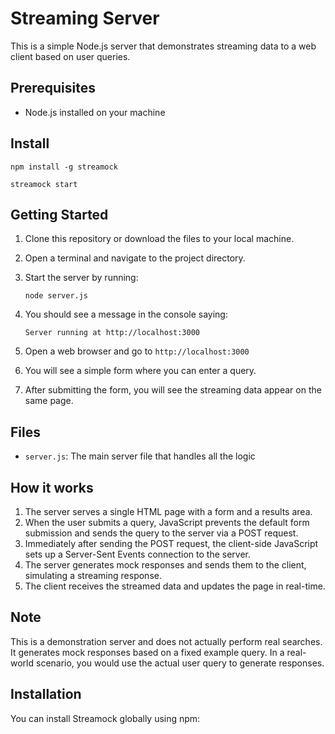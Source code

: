 # Streaming Server

This is a simple Node.js server that demonstrates streaming data to a web client based on user queries.

## Prerequisites

- Node.js installed on your machine

## Install

```
npm install -g streamock

streamock start

```


## Getting Started

1. Clone this repository or download the files to your local machine.

2. Open a terminal and navigate to the project directory.

3. Start the server by running:
   ```
   node server.js
   ```

4. You should see a message in the console saying:
   ```
   Server running at http://localhost:3000
   ```

5. Open a web browser and go to `http://localhost:3000`

6. You will see a simple form where you can enter a query.

7. After submitting the form, you will see the streaming data appear on the same page.

## Files

- `server.js`: The main server file that handles all the logic

## How it works

1. The server serves a single HTML page with a form and a results area.
2. When the user submits a query, JavaScript prevents the default form submission and sends the query to the server via a POST request.
3. Immediately after sending the POST request, the client-side JavaScript sets up a Server-Sent Events connection to the server.
4. The server generates mock responses and sends them to the client, simulating a streaming response.
5. The client receives the streamed data and updates the page in real-time.

## Note

This is a demonstration server and does not actually perform real searches. It generates mock responses based on a fixed example query. In a real-world scenario, you would use the actual user query to generate responses.

## Installation

You can install Streamock globally using npm:
